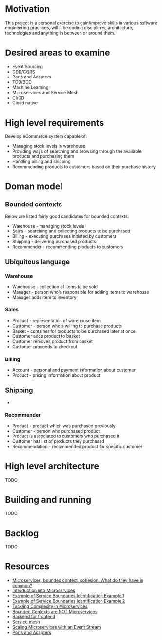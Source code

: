 # Motivation

This project is a personal exercise to gain/improve skills in various software engineering practices, will it be coding disciplines, architecture, technologies and anything in between or around them.

# Desired areas to examine
- Event Sourcing
- DDD/CQRS
- Ports and Adapters
- TDD/BDD
- Machine Learning
- Microservices and Service Mesh
- CI/CD
- Cloud native

# High level requirements
Develop eCommerce system capable of:

 - Managing stock levels in warehouse
 - Providing ways of searching and browsing through the available products and purchasing them
 - Handling billing and shipping
 - Recommending products to customers based on their purchase history

# Doman model
## Bounded contexts
Below are listed fairly good candidates for bounded contexts:

- Warehouse - managing stock levels
- Sales - searching and collecting products to be purchased
- Billing - executing purchases initiated by customers
- Shipping - delivering purchased products
- Recommender - recommending products to customers

## Ubiquitous language
### Warehouse
- Warehouse - collection of items to be sold
- Manager - person who's responsible for adding items to warehouse
- Manager adds item to inventory

### Sales
- Product - representation of warehouse item
- Customer - person who's willing to purchase products
- Basket - container for products to be purchased later at once
- Customer adds product to basket
- Customer removes product from basket
- Customer proceeds to checkout

### Billing
- Account - personal and payment information about customer
- Product - pricing information about product

## Shipping
- 

### Recommender
- Product - product which was purchased previously
- Customer - person who purchased product
- Product is associated to customers who purchased it
- Customer has list of products they purchased
- Recommendation - recommended product for specific customer

# High level architecture
TODO

# Building and running
TODO

# Backlog
TODO

# Resources
- [Microservices, bounded context, cohesion. What do they have in common?](https://hackernoon.com/microservices-bounded-context-cohesion-what-do-they-have-in-common-1107b70342b3)
- [Introduction into Microservices](https://specify.io/concepts/microservices)
- [Example of Service Boundaries Identification Example 1](https://hackernoon.com/example-of-service-boundaries-identification-e9077c513560)
- [Example of Service Boundaries Identification Example 2](https://hackernoon.com/service-boundaries-identification-example-in-e-commerce-a2c01a1b8ee9)
- [Tackling Complexity in Microservices](https://vladikk.com/2018/02/28/microservices/)
- [Bounded Contexts are NOT Microservices](https://vladikk.com/2018/01/21/bounded-contexts-vs-microservices/)
- [Backend for frontend](https://samnewman.io/patterns/architectural/bff/)
- [Service mesh](https://www.thoughtworks.com/radar/techniques/service-mesh)
- [Scaling Microservices with an Event Stream](https://www.thoughtworks.com/de/insights/blog/scaling-microservices-event-stream)
- [Ports and Adapters](https://softwarecampament.wordpress.com/portsadapters/)
